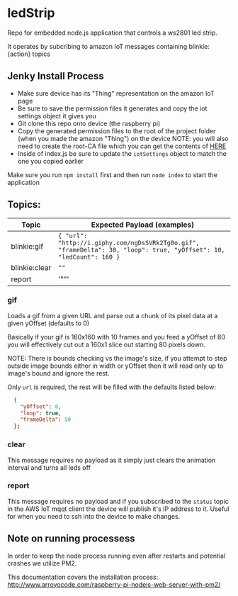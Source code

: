 # ledStrip
Repo for embedded node.js application that controls a ws2801 led strip.

It operates by subcribing to amazon IoT messages containing blinkie:{action} topics


## Jenky Install Process

* Make sure device has its "Thing" representation on the amazon IoT page
* Be sure to save the permission files it generates and copy the iot settings object it gives you
* Git clone this repo onto device (the raspberry pi)
* Copy the generated permission files to the root of the project folder (when you made the amazon "Thing") on the device
NOTE: you will also need to create the root-CA file which you can get the contents of [HERE](https://www.symantec.com/content/en/us/enterprise/verisign/roots/VeriSign-Class%203-Public-Primary-Certification-Authority-G5.pem)
* Inside of index.js be sure to update the `iotSettings` object to match the one you copied earlier

Make sure you run `npm install` first and then run `node index` to start the application


## Topics:

Topic | Expected Payload (examples)
------------ | ------------- |
blinkie:gif | `{ "url": "http://i.giphy.com/ngDsSVRk2Tg0o.gif", "frameDelta": 30, "loop": true, "yOffset": 10, "ledCount": 160 }` |
blinkie:clear | `""` |
report | '""' |

### gif

Loads a gif from a given URL and parse out a chunk of its pixel data at a given yOffset (defaults to 0)

Basically if your gif is 160x160 with 10 frames and you feed a yOffset of 80  you will effectively cut out a 160x1 slice out starting 80 pixels down.

NOTE: There is bounds checking vs the image's size, if you attempt to step outside image bounds either in width or yOffset then it will read only up to image's bound and ignore the rest. 

Only `url` is required, the rest will be filled with the defaults listed below:

```JSON
  {
    "yOffset": 0,
    "loop": true,
    "frameDelta": 50
  };
```

### clear

This message requires no payload as it simply just clears the animation interval and turns all leds off

### report

This message requires no payload and if you subscribed to the `status` topic in the AWS IoT mqqt client the device will publish it's IP address to it.
Useful for when you need to ssh into the device to make changes.

## Note on running processess

In order to keep the node process running even after restarts and potential crashes we utilize PM2.

This documentation covers the installation process: http://www.arroyocode.com/raspberry-pi-nodejs-web-server-with-pm2/